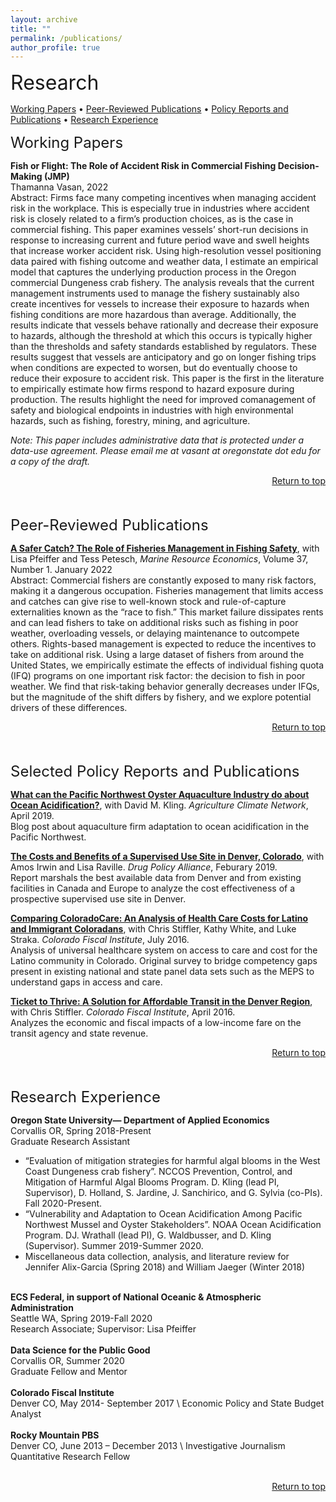 ```yaml
---
layout: archive
title: ""
permalink: /publications/
author_profile: true
---
```

<div id="top"></div>
<font size="6">Research</font>

[Working Papers](#workingpapers) • [Peer-Reviewed Publications](#pubs) • [Policy Reports and Publications](#policy) • [Research Experience](#exp)

<div id="workingpapers"></div>

<font size="5">Working Papers</font> 


**Fish or Flight: The Role of Accident Risk in Commercial Fishing Decision-Making (JMP)** <br>
Thamanna Vasan, 2022 <br>
Abstract: Firms face many competing incentives when managing accident risk in the workplace. This is especially true in industries where accident risk is closely related to a firm’s production choices, as is the case in commercial fishing. This paper examines vessels’ short-run decisions in response to increasing current and future period wave and swell heights that increase worker accident risk. Using high-resolution vessel positioning data paired with fishing outcome and weather data, I estimate an empirical model that captures the underlying production process in the Oregon commercial Dungeness crab fishery. The analysis reveals that the current management instruments used to manage the fishery sustainably also create incentives for vessels to increase their exposure to hazards when fishing conditions are more hazardous than average. Additionally, the results indicate that vessels behave rationally and decrease their exposure to hazards, although the threshold at which this occurs is typically higher than the thresholds and safety standards established by regulators. These results suggest that vessels are anticipatory and go on longer fishing trips when conditions are expected to worsen, but do eventually choose to reduce their exposure to accident risk. This paper is the first in the literature to empirically estimate how firms respond to hazard exposure during production. The results highlight the need for improved comanagement of safety and biological endpoints in industries with high environmental hazards, such as fishing, forestry, mining, and agriculture.

*Note: This paper includes administrative data that is protected under a data-use agreement. Please email me at vasant at oregonstate dot edu for a copy of the draft.*
<br>
<div style="text-align: right"> <a href="https://thamannavasan.netlify.app/publications#top">Return to top</a> </div>
<br>
<br>
<div id="pubs"></div>

<font size="5">Peer-Reviewed Publications</font> 

<a href="https://www.journals.uchicago.edu/doi/full/10.1086/716856" target="_blank">**A Safer Catch? The Role of Fisheries Management in Fishing Safety**</a>, with Lisa Pfeiffer and  Tess Petesch, *Marine Resource Economics*, Volume 37, Number 1. January 2022 <br>
Abstract: Commercial fishers are constantly exposed to many risk factors, making it a dangerous occupation. Fisheries management that limits access and catches can give rise to well-known stock and rule-of-capture externalities known as the “race to fish.” This market failure dissipates rents and can lead fishers to take on additional risks such as fishing in poor weather, overloading vessels, or delaying maintenance to outcompete others. Rights-based management is expected to reduce the incentives to take on additional risk. Using a large dataset of fishers from around the United States, we empirically estimate the effects of individual fishing quota (IFQ) programs on one important risk factor: the decision to fish in poor weather. We find that risk-taking behavior generally decreases under IFQs, but the magnitude of the shift differs by fishery, and we explore potential drivers of these differences.
<br>
<div style="text-align: right"> <a href="https://thamannavasan.netlify.app/publications#top">Return to top</a> </div>
<br>
<br>
<div id="policy"></div>

<font size="5">Selected Policy Reports and Publications</font> 

<a href="https://www.agclimate.net/2019/04/25/what-can-the-pacific-northwest-oyster-aquaculture-industry-do-about-ocean-acidification/" target="_blank"> **What can the Pacific Northwest Oyster Aquaculture Industry do about Ocean Acidification?**</a>, with David M. Kling. *Agriculture Climate Network*, April 2019. <br>
Blog post about aquaculture firm adaptation to ocean acidification in the Pacific Northwest.

<a href="https://thamannavasan.netlify.app/_pages/superviseduse.pdf" target="_blank">**The Costs and Benefits of a Supervised Use Site in Denver, Colorado**</a>, with Amos Irwin and Lisa Raville. *Drug Policy Alliance*, Feburary 2019. <br>
Report marshals the best available data from Denver and from existing facilities in Canada and Europe to analyze the cost effectiveness of a prospective supervised use site in Denver.

<a href="https://thamannavasan.netlify.app/_pages/Comparing-ColoradoCare.pdf" target="_blank">**Comparing ColoradoCare: An Analysis of Health Care Costs for Latino and Immigrant Coloradans**</a>, with Chris Stiffler, Kathy White, and Luke Straka. *Colorado Fiscal Institute*, July 2016.<br>
Analysis of universal healthcare system on access to care and cost for the Latino community in Colorado. Original survey to bridge competency gaps present in existing national and state panel data sets such as the MEPS to understand gaps in access and care.

<a href="https://thamannavasan.netlify.app/_pages/Ticket-to-Thrive.pdf" target="_blank">**Ticket to Thrive: A Solution for Affordable Transit in the Denver Region**</a>, with Chris Stiffler. *Colorado Fiscal Institute*, April 2016.<br>
Analyzes the economic and fiscal impacts of a low-income fare on the transit agency and state revenue.
<br>
<div style="text-align: right"> <a href="https://thamannavasan.netlify.app/publications#top">Return to top</a> </div>
<br>
<br>
<div id="exp"></div>

<font size="5">Research Experience</font> 

**Oregon State University— Department of Applied Economics** \
Corvallis OR, Spring 2018-Present \
Graduate Research Assistant
* “Evaluation of mitigation strategies for harmful algal blooms in the West Coast Dungeness crab fishery”. NCCOS Prevention, Control, and Mitigation of Harmful Algal Blooms Program. D. Kling (lead PI, Supervisor), D. Holland, S. Jardine, J. Sanchirico, and G. Sylvia (co-PIs). Fall 2020-Present.
* “Vulnerability and Adaptation to Ocean Acidification Among Pacific Northwest Mussel and Oyster Stakeholders”. NOAA Ocean Acidification Program. DJ. Wrathall (lead PI), G. Waldbusser, and D. Kling (Supervisor). Summer 2019-Summer 2020.
* Miscellaneous data collection, analysis, and literature review for Jennifer Alix-Garcia (Spring 2018) and William Jaeger (Winter 2018)
<br><br>

**ECS Federal, in support of National Oceanic & Atmospheric Administration** \
Seattle WA, Spring 2019-Fall 2020 \
Research Associate; Supervisor: Lisa Pfeiffer
<br>
<br>
**Data Science for the Public Good** \
Corvallis OR, Summer 2020 \
Graduate Fellow and Mentor
<br>
<br>
**Colorado Fiscal Institute** \
Denver CO, May 2014- September 2017 \ 
Economic Policy and State Budget Analyst
<br>
<br>
**Rocky Mountain PBS** \
Denver CO, June 2013 – December 2013 \ 
Investigative Journalism Quantitative Research Fellow

<br>
<div style="text-align: right"> <a href="https://thamannavasan.netlify.app/publications#top">Return to top</a> </div>
<br>
<br>

